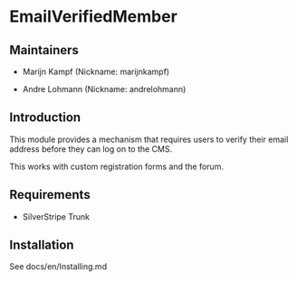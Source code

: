 # EmailVerifiedMember

## Maintainers

 * Marijn Kampf (Nickname: marijnkampf)
  <marijn at exadium dot com>

 * Andre Lohmann (Nickname: andrelohmann)
  <lohmann dot andre at googlemail dot com>

## Introduction

This module provides a mechanism that requires users to verify their email address before they can log on to the CMS.

This works with custom registration forms and the forum.

## Requirements

 * SilverStripe Trunk

## Installation

See docs/en/Installing.md

